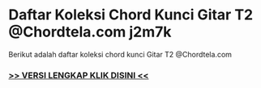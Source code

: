 
 # Daftar Koleksi Chord  Kunci Gitar T2 @Chordtela.com j2m7k


Berikut adalah daftar koleksi chord  kunci Gitar T2 @Chordtela.com

###  <a href="https://shortlighzx.web.app?sq=Daftar Koleksi Chord  Kunci Gitar T2 @Chordtela.com"> >> VERSI LENGKAP KLIK DISINI << </a>
